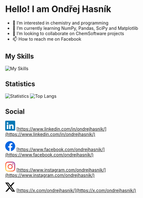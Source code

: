 # Hello! I am Ondřej Hasník


- 👀 I’m interested in chemistry and programming
- 🌱 I’m currently learning NumPy, Pandas, SciPy and Matplotlib
- 💞️ I’m looking to collaborate on ChemSoftware projects
- 📫 How to reach me on Facebook

## My Skills

![My Skills](https://skillicons.dev/icons?i=linux,ubuntu,py,pycharm,anaconda,pytorch,tensorflow,sklearn,flask,django,postgres,sqlite,git,latex,bash,md,html,css,js,ts,nodejs,react,vscode,github,gitlab,docker,obsidian&perline=10)

## Statistics

![Statistics](https://github-readme-stats.vercel.app/api?username=ondrejhasnik&show_icons=true&theme=transparent)
![Top Langs](https://github-readme-stats.vercel.app/api/top-langs/?username=ondrejhasnik&layout=compact&langs_count=8)

## Social

![Linkedin](https://github.com/CLorant/readme-social-icons/blob/main/small/colored/linkedin.svg) [https://www.linkedin.com/in/ondrejhasnik/](https://www.linkedin.com/in/ondrejhasnik/)

![Facebook](https://github.com/CLorant/readme-social-icons/blob/main/small/colored/facebook.svg) [https://www.facebook.com/ondrejhasnik/](https://www.facebook.com/ondrejhasnik/)

![Instagram](https://github.com/CLorant/readme-social-icons/blob/main/small/colored/instagram.svg) [https://www.instagram.com/ondrejhasnik/](https://www.instagram.com/ondrejhasnik/)

![X](https://github.com/CLorant/readme-social-icons/blob/main/small/colored/twitter-x.svg) [https://x.com/ondrejhasnik/](https://x.com/ondrejhasnik/)
